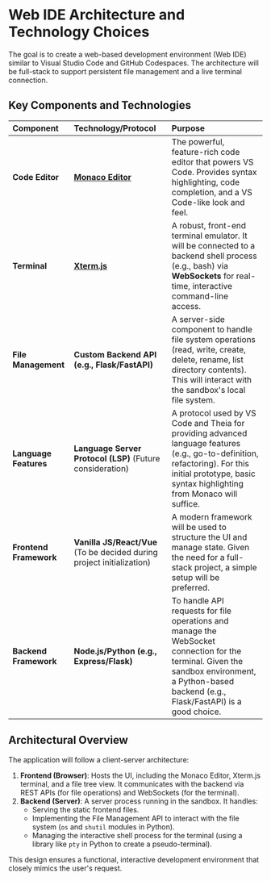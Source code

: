 # Web IDE Architecture and Technology Choices

The goal is to create a web-based development environment (Web IDE) similar to Visual Studio Code and GitHub Codespaces. The architecture will be full-stack to support persistent file management and a live terminal connection.

## Key Components and Technologies

| Component | Technology/Protocol | Purpose |
| :--- | :--- | :--- |
| **Code Editor** | [**Monaco Editor**](https://microsoft.github.io/monaco-editor/) | The powerful, feature-rich code editor that powers VS Code. Provides syntax highlighting, code completion, and a VS Code-like look and feel. |
| **Terminal** | [**Xterm.js**](https://xtermjs.org/) | A robust, front-end terminal emulator. It will be connected to a backend shell process (e.g., bash) via **WebSockets** for real-time, interactive command-line access. |
| **File Management** | **Custom Backend API (e.g., Flask/FastAPI)** | A server-side component to handle file system operations (read, write, create, delete, rename, list directory contents). This will interact with the sandbox's local file system. |
| **Language Features** | **Language Server Protocol (LSP)** (Future consideration) | A protocol used by VS Code and Theia for providing advanced language features (e.g., go-to-definition, refactoring). For this initial prototype, basic syntax highlighting from Monaco will suffice. |
| **Frontend Framework** | **Vanilla JS/React/Vue** (To be decided during project initialization) | A modern framework will be used to structure the UI and manage state. Given the need for a full-stack project, a simple setup will be preferred. |
| **Backend Framework** | **Node.js/Python (e.g., Express/Flask)** | To handle API requests for file operations and manage the WebSocket connection for the terminal. Given the sandbox environment, a Python-based backend (e.g., Flask/FastAPI) is a good choice. |

## Architectural Overview

The application will follow a client-server architecture:

1.  **Frontend (Browser)**: Hosts the UI, including the Monaco Editor, Xterm.js terminal, and a file tree view. It communicates with the backend via REST APIs (for file operations) and WebSockets (for the terminal).
2.  **Backend (Server)**: A server process running in the sandbox. It handles:
    *   Serving the static frontend files.
    *   Implementing the File Management API to interact with the file system (`os` and `shutil` modules in Python).
    *   Managing the interactive shell process for the terminal (using a library like `pty` in Python to create a pseudo-terminal).

This design ensures a functional, interactive development environment that closely mimics the user's request.
